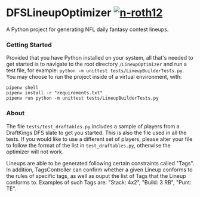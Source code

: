 # DFSLineupOptimizer [![n-roth12](https://circleci.com/gh/n-roth12/DFSLineupOptimizer.svg?style=svg)](https://app.circleci.com/pipelines/github/n-roth12/DFSLineupOptimizer)
A Python project for generating NFL daily fantasy contest lineups.

### Getting Started
Provided that you have Python installed on your system, all that's needed to get started is to navigate to the root directory ```/LineupOptimizer``` 
and run a test file, for example: ```python -m unittest tests/LineupBuilderTests.py```. You may choose to run the project inside of a virtual
environment, with:
```. 
pipenv shell
pipenv install -r "requirements.txt"
pipenv run python -m unittest tests/LineupBuilderTests.py 
```

### About 
The file ```tests/test_draftables.py``` includes a sample of players from a DraftKings DFS slate to get you started. This is also the file used 
in all the tests. If you would like to use a different set of players, please alter your file to follow the format of the list in 
```test_draftables.py```, otherwise the optimizer will not work.

Lineups are able to be generated following certain constraints called "Tags". In addition, TagsController can confirm whether a given Lineup conforms 
to the rules of specific tags, as well as ouput the list of Tags that the Lineup conforms to. Examples of such Tags are: "Stack: 4x2", 
"Build: 3 RB", "Punt: TE".
